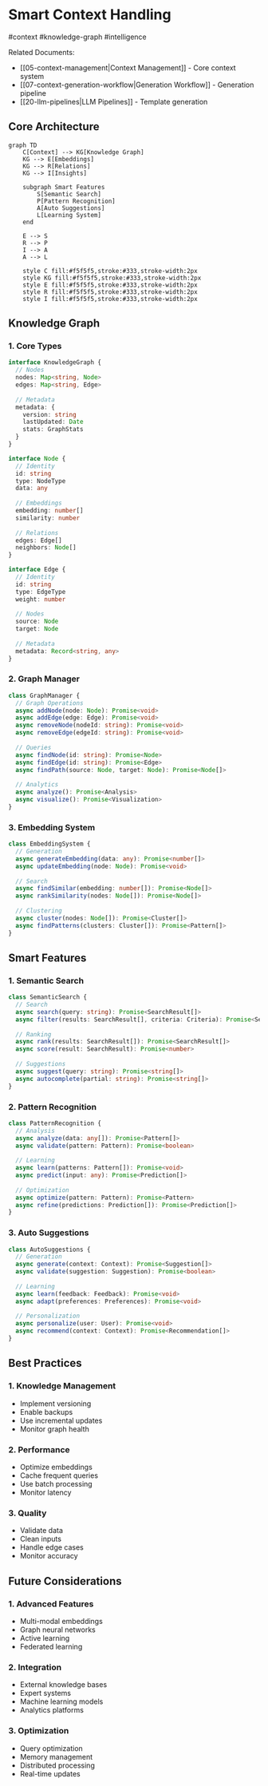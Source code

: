 # Smart Context Handling

#context #knowledge-graph #intelligence

Related Documents:
- [[05-context-management|Context Management]] - Core context system
- [[07-context-generation-workflow|Generation Workflow]] - Generation pipeline
- [[20-llm-pipelines|LLM Pipelines]] - Template generation

## Core Architecture

```mermaid
graph TD
    C[Context] --> KG[Knowledge Graph]
    KG --> E[Embeddings]
    KG --> R[Relations]
    KG --> I[Insights]
    
    subgraph Smart Features
        S[Semantic Search]
        P[Pattern Recognition]
        A[Auto Suggestions]
        L[Learning System]
    end
    
    E --> S
    R --> P
    I --> A
    A --> L
    
    style C fill:#f5f5f5,stroke:#333,stroke-width:2px
    style KG fill:#f5f5f5,stroke:#333,stroke-width:2px
    style E fill:#f5f5f5,stroke:#333,stroke-width:2px
    style R fill:#f5f5f5,stroke:#333,stroke-width:2px
    style I fill:#f5f5f5,stroke:#333,stroke-width:2px
```

## Knowledge Graph

### 1. Core Types
```typescript
interface KnowledgeGraph {
  // Nodes
  nodes: Map<string, Node>
  edges: Map<string, Edge>
  
  // Metadata
  metadata: {
    version: string
    lastUpdated: Date
    stats: GraphStats
  }
}

interface Node {
  // Identity
  id: string
  type: NodeType
  data: any
  
  // Embeddings
  embedding: number[]
  similarity: number
  
  // Relations
  edges: Edge[]
  neighbors: Node[]
}

interface Edge {
  // Identity
  id: string
  type: EdgeType
  weight: number
  
  // Nodes
  source: Node
  target: Node
  
  // Metadata
  metadata: Record<string, any>
}
```

### 2. Graph Manager
```typescript
class GraphManager {
  // Graph Operations
  async addNode(node: Node): Promise<void>
  async addEdge(edge: Edge): Promise<void>
  async removeNode(nodeId: string): Promise<void>
  async removeEdge(edgeId: string): Promise<void>
  
  // Queries
  async findNode(id: string): Promise<Node>
  async findEdge(id: string): Promise<Edge>
  async findPath(source: Node, target: Node): Promise<Node[]>
  
  // Analytics
  async analyze(): Promise<Analysis>
  async visualize(): Promise<Visualization>
}
```

### 3. Embedding System
```typescript
class EmbeddingSystem {
  // Generation
  async generateEmbedding(data: any): Promise<number[]>
  async updateEmbedding(node: Node): Promise<void>
  
  // Search
  async findSimilar(embedding: number[]): Promise<Node[]>
  async rankSimilarity(nodes: Node[]): Promise<Node[]>
  
  // Clustering
  async cluster(nodes: Node[]): Promise<Cluster[]>
  async findPatterns(clusters: Cluster[]): Promise<Pattern[]>
}
```

## Smart Features

### 1. Semantic Search
```typescript
class SemanticSearch {
  // Search
  async search(query: string): Promise<SearchResult[]>
  async filter(results: SearchResult[], criteria: Criteria): Promise<SearchResult[]>
  
  // Ranking
  async rank(results: SearchResult[]): Promise<SearchResult[]>
  async score(result: SearchResult): Promise<number>
  
  // Suggestions
  async suggest(query: string): Promise<string[]>
  async autocomplete(partial: string): Promise<string[]>
}
```

### 2. Pattern Recognition
```typescript
class PatternRecognition {
  // Analysis
  async analyze(data: any[]): Promise<Pattern[]>
  async validate(pattern: Pattern): Promise<boolean>
  
  // Learning
  async learn(patterns: Pattern[]): Promise<void>
  async predict(input: any): Promise<Prediction[]>
  
  // Optimization
  async optimize(pattern: Pattern): Promise<Pattern>
  async refine(predictions: Prediction[]): Promise<Prediction[]>
}
```

### 3. Auto Suggestions
```typescript
class AutoSuggestions {
  // Generation
  async generate(context: Context): Promise<Suggestion[]>
  async validate(suggestion: Suggestion): Promise<boolean>
  
  // Learning
  async learn(feedback: Feedback): Promise<void>
  async adapt(preferences: Preferences): Promise<void>
  
  // Personalization
  async personalize(user: User): Promise<void>
  async recommend(context: Context): Promise<Recommendation[]>
}
```

## Best Practices

### 1. Knowledge Management
- Implement versioning
- Enable backups
- Use incremental updates
- Monitor graph health

### 2. Performance
- Optimize embeddings
- Cache frequent queries
- Use batch processing
- Monitor latency

### 3. Quality
- Validate data
- Clean inputs
- Handle edge cases
- Monitor accuracy

## Future Considerations

### 1. Advanced Features
- Multi-modal embeddings
- Graph neural networks
- Active learning
- Federated learning

### 2. Integration
- External knowledge bases
- Expert systems
- Machine learning models
- Analytics platforms

### 3. Optimization
- Query optimization
- Memory management
- Distributed processing
- Real-time updates 